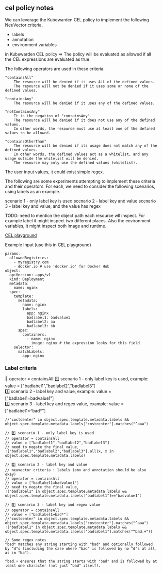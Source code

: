 ## cel policy notes



We can leverage the Kubewarden CEL policy to implement the following NeuVector criteria.
- labels
- annotation
- environment variables

in Kubewarden CEL policy => The policy will be evaluated as allowed if all the CEL expressions are evaluated as true

The following operators are used in these criteria.

```
"containsAll"
    The resource will be denied if it uses ALL of the defined values.
    The resource will not be denied if it uses some or none of the defined values.

"containsAny"
    The resource will be denied if it uses any of the defined values.

"notContainsAny"
    It is the negation of "containsAny".
    The resource will be denied if it does not use any of the defined values.
    In other words, the resource must use at least one of the defined values to be allowed.

"containsOtherThan"
    The resource will be denied if its usage does not match any of the defined values.
    In other words, the defined values act as a whitelist, and any usage outside the whitelist will be denied.
    The resource may only use the defined values (whitelist).
```

The user input values, it could exist simple regex.


The following are some experiments attempting to implement these criteria and their operators. 
For each, we need to consider the following scenarios, using labels as an example.

scenario 1 - only label key is used
scenario 2 - label key and value
scenario 3 - label key and value, and the value has regex

TODO: need to mention the object path each resource wll inspect. For example label it might inspect two different places.
Also the environment variables, it might inspect both image and runtime..

[CEL playground](https://playcel.undistro.io/)

Example Input (use this in CEL playground)

```
params:
  allowedRegistries: 
    - myregistry.com
    - docker.io # use 'docker.io' for Docker Hub
object:
  apiVersion: apps/v1
  kind: Deployment
  metadata:
    name: nginx
  spec:
    template:
      metadata:
        name: nginx
        labels:
          app: nginx
          badlabel1: badvalue1
          badlabel2: aa
          badlabel3: bb
      spec:
        containers:
          - name: nginx
            image: nginx # the expression looks for this field
    selector:
      matchLabels:
        app: nginx
```

### Label criteria

🔴 operator = containsAll
1️⃣ scenario 1 - only label key is used, example: value = ["badlabel1","badlabel2","badlabel3"]   
2️⃣ scenario 2 - label key and value, example: value = ["badlabel1=badvalue1"]  
3️⃣ scenario 3 - label key and regex value, example: value = ["badlabel1=^bad*"]  

```
//"costcenter" in object.spec.template.metadata.labels && object.spec.template.metadata.labels["costcenter"].matches("^aaa")

// 1️⃣ scenario 1 - only label key is used
// operator = containsAll
// value = ["badlabel1","badlabel2","badlabel3"]   
// need to negate the final value, 
!["badlabel1","badlabel2","badlabel3"].all(x, x in object.spec.template.metadata.labels)

// 2️⃣ scenario 2 - label key and value
// neuvector criteria : labels (env and annotation should be also okay)
// operator = containsAll
// value = ["badlabel1=badvalue1"]  
// need to negate the final value, 
!("badlabel1" in object.spec.template.metadata.labels && 
object.spec.template.metadata.labels["badlabel1"]=="badvalue1")

// 3️⃣ scenario 3 - label key and regex value
// operator = containsAll
// value = ["badlabel1=bad*"]  
//"costcenter" in object.spec.template.metadata.labels && object.spec.template.metadata.labels["costcenter"].matches("^aaa")
!("badlabel1" in object.spec.template.metadata.labels && 
object.spec.template.metadata.labels["badlabel1"].matches("^bad.+"))

// Some regex notes
^bad* matches any string starting with "bad" and optionally followed by "d"s (including the case where "bad" is followed by no "d"s at all, as in "ba").

^bad.+ ensures that the string starts with "bad" and is followed by at least one character (not just "bad" itself).
```
